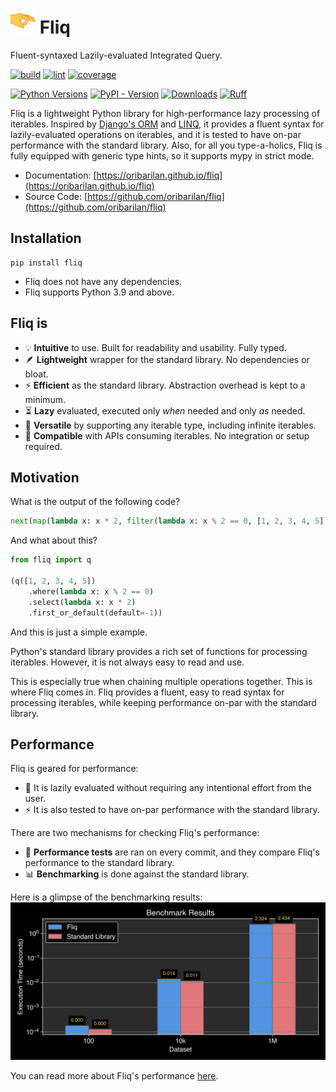 #  <img src="docs/assets/flick_emoji_2_small.png" alt="drawing" width="40" height="40"/> Fliq

Fluent-syntaxed Lazily-evaluated Integrated Query.

[//]: # (bages using https://shields.io/badges/)
[![build](https://img.shields.io/github/actions/workflow/status/oribarilan/fliq/package_build.yml)](https://github.com/oribarilan/fliq/actions/workflows/package_build.yml)
[![lint](https://img.shields.io/github/actions/workflow/status/oribarilan/fliq/lint.yml?label=lint)](https://github.com/oribarilan/fliq/actions/workflows/lint.yml)
[![coverage](https://img.shields.io/github/actions/workflow/status/oribarilan/fliq/coverage.yml?label=coverage%3E95%25)](https://github.com/oribarilan/fliq/actions/workflows/coverage.yml)

[![Python Versions](https://img.shields.io/badge/python-3.9%20|%203.10%20|%203.11-blue)](https://www.python.org/downloads/)
[![PyPI - Version](https://img.shields.io/pypi/v/fliq?color=1E7FBF)](https://pypi.org/project/fliq/)
[![Downloads](https://img.shields.io/pypi/dm/fliq?color=1E7FBF)](https://pypi.org/project/fliq/)
[![Ruff](https://img.shields.io/endpoint?url=https://raw.githubusercontent.com/astral-sh/ruff/main/assets/badge/v2.json)](https://github.com/astral-sh/ruff)

Fliq is a lightweight Python library for high-performance lazy processing of iterables.
Inspired by [Django's ORM](https://docs.djangoproject.com/en/4.2/topics/db/queries/)
and [LINQ](https://learn.microsoft.com/en-us/dotnet/standard/linq/), it provides a fluent syntax for lazily-evaluated operations on iterables, 
and it is tested to have on-par performance with the standard library.
Also, for all you type-a-holics, Fliq is fully equipped with generic type hints, so it supports mypy in strict mode.

* Documentation: [https://oribarilan.github.io/fliq](https://oribarilan.github.io/fliq)
* Source Code: [https://github.com/oribarilan/fliq](https://github.com/oribarilan/fliq)

## Installation

```shell
pip install fliq
```
* Fliq does not have any dependencies.
* Fliq supports Python 3.9 and above.

## Fliq is

- 💡 **Intuitive** to use. Built for readability and usability. Fully typed.
- 🪶 **Lightweight** wrapper for the standard library. No dependencies or bloat.
- ⚡️ **Efficient** as the standard library. Abstraction overhead is kept to a minimum. 
- ⏳ **Lazy** evaluated, executed only _when_ needed and only _as_ needed.
- 🔗 **Versatile** by supporting any iterable type, including infinite iterables.
- 🧩 **Compatible** with APIs consuming iterables. No integration or setup required.

## Motivation

What is the output of the following code?
```python
next(map(lambda x: x * 2, filter(lambda x: x % 2 == 0, [1, 2, 3, 4, 5])), -1)
```

And what about this?
```python
from fliq import q

(q([1, 2, 3, 4, 5])
    .where(lambda x: x % 2 == 0)
    .select(lambda x: x * 2)
    .first_or_default(default=-1))
```

And this is just a simple example.

Python's standard library provides a rich set of functions for processing iterables.
However, it is not always easy to read and use. 

This is especially true when chaining multiple operations together.
This is where Fliq comes in.
Fliq provides a fluent, easy to read syntax for processing iterables, while keeping
performance on-par with the standard library.

## Performance

Fliq is geared for performance:

* 🛌 It is lazily evaluated without requiring any intentional effort from the user.
* ⚡️ It is also tested to have on-par performance with the standard library.

There are two mechanisms for checking Fliq's performance: 

* 🧪 **Performance tests** are ran on every commit, and they compare Fliq's performance to the standard library.
* 📊 **Benchmarking** is done against the standard library.

Here is a glimpse of the benchmarking results:
![Benchmarking](docs/assets/s2.png "Scenario 2")

You can read more about Fliq's performance [here](https://oribarilan.github.io/fliq/misc/performance/).


